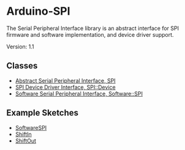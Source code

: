 # Arduino-SPI

The Serial Peripheral Interface library is an abstract interface for SPI
firmware and software implementation, and device driver support.

Version: 1.1

## Classes

* [Abstract Serial Peripheral Interface, SPI](./src/SPI.h)
* [SPI Device Driver Interface, SPI::Device](./src/SPI.h)
* [Software Serial Peripheral Interface, Software::SPI](./src/Software/SPI.h)

## Example Sketches

* [SoftwareSPI](./examples/SoftwareSPI)
* [ShiftIn](./examples/ShiftIn)
* [ShiftOut](./examples/ShiftOut)
